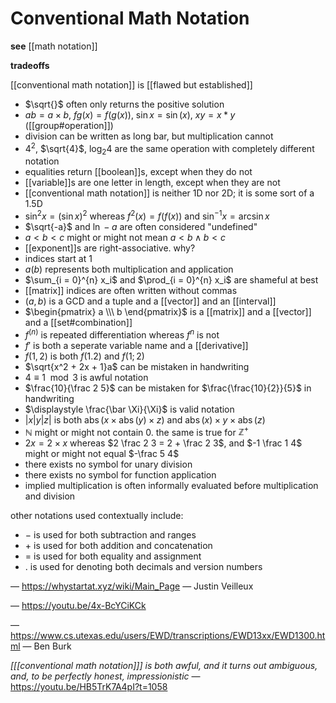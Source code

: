 # Conventional Math Notation

**see** [[math notation]]

**tradeoffs**

[[conventional math notation]] is [[flawed but established]]

- $\sqrt{}$ often only returns the positive solution
- $ab = a \times b$, $fg(x) = f(g(x))$, $\sin x = \sin(x)$, $xy = x * y$ ([[group#operation]])
- division can be written as long bar, but multiplication cannot
- $4^2$, $\sqrt{4}$, $\log_2 4$ are the same operation with completely different notation
- equalities return [[boolean]]s, except when they do not
- [[variable]]s are one letter in length, except when they are not
- [[conventional math notation]] is neither 1D nor 2D; it is some sort of a 1.5D
- $\sin^2 x = (\sin x)^2$ whereas $f^2(x) = f(f(x))$ and $\sin^{-1} x = \arcsin x$
- $\sqrt{-a}$ and $\ln -a$ are often considered "undefined"
- $a < b < c$ might or might not mean $a < b \land b < c$
- [[exponent]]s are right-associative. why?
- indices start at $1$
- $a(b)$ represents both multiplication and application
- $\sum_{i = 0}^{n} x_i$ and $\prod_{i = 0}^{n} x_i$ are shameful at best
- [[matrix]] indices are often written without commas
- $(a, b)$ is a GCD and a tuple and a [[vector]] and an [[interval]]
- $\begin{pmatrix} a \\\ b \end{pmatrix}$ is a [[matrix]] and a [[vector]] and a [[set#combination]]
- $f^{(n)}$ is repeated differentiation whereas $f^{n}$ is not
- $f'$ is both a seperate variable name and a [[derivative]]
- $f(1, 2)$ is both $f(1.2)$ and $f(1; 2)$
- $\sqrt{x^2 + 2x + 1}a$ can be mistaken in handwriting
- $4 \equiv 1 \mod 3$ is awful notation
- $\frac{10}{\frac 2 5}$ can be mistaken for $\frac{\frac{10}{2}}{5}$ in handwriting
- $\displaystyle \frac{\bar \Xi}{\Xi}$ is valid notation
- $|x|y|z|$ is both $\operatorname{abs}(x \times \operatorname{abs}(y) \times z)$ and $\operatorname{abs}(x) \times y \times \operatorname{abs}(z)$
- $\mathbb N$ might or might not contain $0$. the same is true for $\mathbb Z^+$
- $2x = 2 \times x$ whereas $2 \frac 2 3 = 2 + \frac 2 3$, and $-1 \frac 1 4$ might or might not equal $-\frac 5 4$
- there exists no symbol for unary division
- there exists no symbol for function application
- implied multiplication is often informally evaluated before multiplication and division

other notations used contextually include:

- $-$ is used for both subtraction and ranges
- $+$ is used for both addition and concatenation
- $=$ is used for both equality and assignment
- $.$ is used for denoting both decimals and version numbers

&mdash; <https://whystartat.xyz/wiki/Main_Page> &mdash; Justin Veilleux

&mdash; <https://youtu.be/4x-BcYCiKCk>

&mdash; <https://www.cs.utexas.edu/users/EWD/transcriptions/EWD13xx/EWD1300.html> &mdash; Ben Burk

_[<wbr>[[conventional math notation]]<wbr>] is both awful, and it turns out ambiguous, and, to be perfectly honest, impressionistic_ &mdash; <https://youtu.be/HB5TrK7A4pI?t=1058>
